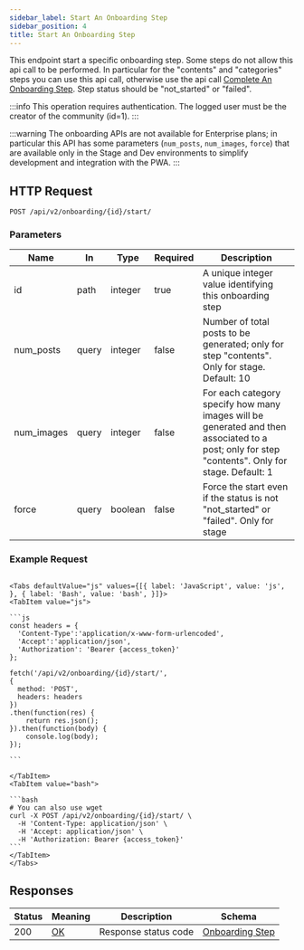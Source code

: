 ```yaml
---
sidebar_label: Start An Onboarding Step
sidebar_position: 4
title: Start An Onboarding Step
---
```


This endpoint start a specific onboarding step.
Some steps do not allow this api call to be performed. In particular for the "contents" and "categories" steps you can
use this api call, otherwise use the
api call [Complete An Onboarding Step](/docs/apireference/v2/onboarding/complete_a_step).
Step status should be "not_started" or "failed".

:::info
This operation requires authentication. The logged user must be the creator of the community (id=1).
:::

:::warning
The onboarding APIs are not available for Enterprise plans; in particular this API has some parameters (`num_posts`,
`num_images`, `force`) that are available only in the Stage and Dev environments to simplify development and integration
with the PWA.
:::

## HTTP Request

`POST /api/v2/onboarding/{id}/start/`

### Parameters

| Name       | In    | Type    | Required | Description                                                                                                                                     |
|------------|-------|---------|----------|-------------------------------------------------------------------------------------------------------------------------------------------------|
| id         | path  | integer | true     | A unique integer value identifying this onboarding step                                                                                         |
| num_posts  | query | integer | false    | Number of total posts to be generated; only for step "contents". Only for stage. Default: 10                                                    |
| num_images | query | integer | false    | For each category specify how many images will be generated and then associated to a post; only for step "contents". Only for stage. Default: 1 |
| force      | query | boolean | false    | Force the start even if the status is not "not_started" or "failed". Only for stage                                                             |

### Example Request

````mdx-code-block

<Tabs defaultValue="js" values={[{ label: 'JavaScript', value: 'js', }, { label: 'Bash', value: 'bash', }]}>
<TabItem value="js">

```js
const headers = {
  'Content-Type':'application/x-www-form-urlencoded',
  'Accept':'application/json',
  'Authorization': 'Bearer {access_token}'
};

fetch('/api/v2/onboarding/{id}/start/',
{
  method: 'POST',
  headers: headers
})
.then(function(res) {
    return res.json();
}).then(function(body) {
    console.log(body);
});

```

</TabItem>
<TabItem value="bash">

```bash
# You can also use wget
curl -X POST /api/v2/onboarding/{id}/start/ \
  -H 'Content-Type: application/json' \
  -H 'Accept: application/json' \
  -H 'Authorization: Bearer {access_token}'
```
</TabItem>
</Tabs>
````

## Responses

| Status | Meaning                                                 | Description          | Schema                                                           |
|--------|---------------------------------------------------------|----------------------|------------------------------------------------------------------|
| 200    | [OK](https://tools.ietf.org/html/rfc7231#section-6.3.1) | Response status code | [Onboarding Step](/docs/apireference/v2/schemas/onboarding_step) |
